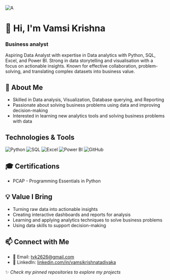 ![A](https://assets.everspringpartners.com/dims4/default/c4f0d0d/2147483647/strip/true/crop/1468x632+0+0/resize/1600x688!/format/webp/quality/90/?url=http%3A%2F%2Feverspring-brightspot.s3.us-east-1.amazonaws.com%2Fca%2F3b%2Fd9e41e954f32a1a103cfbdd7efee%2Fbusiness-analytics.jpg)

# 👋 Hi, I'm Vamsi Krishna
### Business analyst
Aspiring Data Analyst with expertise in Data analytics with Python, SQL, Excel, and Power BI. Strong in data storytelling and visualisation with a focus on actionable insights. Known for effective collaboration, problem-solving, and translating complex datasets into business value.

## 🧠 About Me
* Skilled in Data analysis, Visualization, Database querying, and Reporting
* Passionate about solving business problems using data and improving decision-making
* Interested in learning new analytics tools and solving business problems with data


## Technologies & Tools
![Python](https://img.shields.io/badge/-Python-3776AB?style=flat&logo=python&logoColor=white)
![SQL](https://img.shields.io/badge/-SQL-4479A1?style=flat&logo=mysql&logoColor=white)
![Excel](https://img.shields.io/badge/-Excel-217346?style=flat&logo=microsoft-excel&logoColor=white)
![Power BI](https://img.shields.io/badge/-Power%20BI-F2C811?style=flat&logo=powerbi&logoColor=black)
![GitHub](https://img.shields.io/badge/-GitHub-181717?style=flat&logo=github&logoColor=white)

## 🎓 Certifications
* PCAP - Programming Essentials in Python

## 💡 Value I Bring
* Turning raw data into actionable insights
* Creating interactive dashboards and reports for analysis
* Learning and applying analytics techniques to solve business problems
* Using data skills to support decision-making


## 📫 Connect with Me
* 📧 Email: tvk2626@gmail.com
* 💼 LinkedIn: [linkedin.com/in/vamsikrishnatadivaka](https://www.linkedin.com/in/vamsikrishnatadivaka/)

✨ *Check my pinned repositories to explore my projects*

